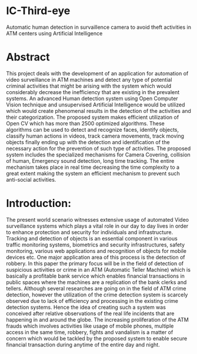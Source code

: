 # IC-Third-eye
Automatic human detection in survaillence camera to avoid theft activities in ATM centers using Artificial Intelligence

# Abstract
This project deals with the development of an application for automation of video surveillance in ATM machines and detect any type of potential criminal activities that might be arising with the system which would considerably decrease the inefficiency that are existing in the prevalent systems. An advanced Human detection system using Open Computer Vision technique and unsupervised Artificial Intelligence would be utilized which would create phenomenal results in the detection of the activities and their categorization. The proposed system makes efficient utilization of Open CV which has more than 2500 optimized algorithms. These algorithms can be used to detect and recognize faces, identify objects, classify human actions in videos, track camera movements, track moving objects finally ending up with the detection and identification of the necessary action for the prevention of such type of activities. The proposed system includes the specialized mechanisms for Camera Covering, collision of human, Emergency sound detection, long time tracking. The entire mechanism takes place in real time decreasing the time complexity to a great extent making the system an efficient mechanism to prevent such anti-social activities.

# Introduction:
The present world scenario witnesses extensive usage of automated Video surveillance systems which plays a vital role in our day to day lives in order to enhance protection and security for individuals and infrastructure. Tracking and detection of objects is an essential component in various traffic monitoring systems, biometrics and security infrastructures, safety monitoring, various web applications and recognition of objects for mobile devices etc. One major application area of this process is the detection of robbery. In this paper the primary focus will be in the field of detection of suspicious activities or crime in an ATM (Automatic Teller Machine) which is basically a profitable bank service which enables financial transactions in public spaces where the machines are a replication of the bank clerks and tellers. Although several researches are going on in the field of ATM crime detection, however the utilization of the crime detection system is scarcely observed due to lack of efficiency and processing in the existing crime detection systems. Hence the idea of creating such a system was conceived after relative observations of the real life incidents that are happening in and around the globe. The increasing proliferation of the ATM frauds which involves activities like usage of mobile phones, multiple access in the same time, robbery, fights and vandalism is a matter of concern which would be tackled by the proposed system to enable secure financial transaction during anytime of the entire day and night.
